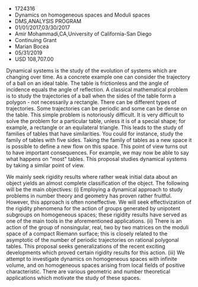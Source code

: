 
* 1724316
* Dynamics on homogeneous spaces and Moduli spaces
* DMS,ANALYSIS PROGRAM
* 01/01/2017,03/30/2017
* Amir Mohammadi,CA,University of California-San Diego
* Continuing Grant
* Marian Bocea
* 05/31/2019
* USD 108,707.00

Dynamical systems is the study of the evolution of systems which are changing
over time. As a concrete example one can consider the trajectory of a ball on an
ideal table. The table is frictionless and the angle of incidence equals the
angle of reflection. A classical mathematical problem is to study the
trajectories of a ball when the sides of the table form a polygon - not
necessarily a rectangle. There can be different types of trajectories. Some
trajectories can be periodic and some can be dense on the table. This simple
problem is notoriously difficult. It is very difficult to solve the problem for
a particular table, unless it is of a special shape; for example, a rectangle or
an equilateral triangle. This leads to the study of families of tables that have
similarities. You could for instance, study the family of tables with five
sides. Taking the family of tables as a new space it is possible to define a new
flow on this space. This point of view turns out to have important consequences.
For example, we may now be able to say what happens on "most" tables. This
proposal studies dynamical systems by taking a similar point of view.

We mainly seek rigidity results where rather weak initial data about an object
yields an almost complete classification of the object. The following will be
the main objectives: (i) Employing a dynamical approach to study problems in
number theory and geometry has proven rather fruitful. However, this approach is
often noneffective. We will seek effectivization of the rigidity phenomena for
the action of groups generated by unipotent subgroups on homogeneous spaces;
these rigidity results have served as one of the main tools in the
aforementioned applications. (ii) There is an action of the group of
nonsingular, real, two by two matrices on the moduli space of a compact Riemann
surface; this is closely related to the asymptotic of the number of periodic
trajectories on rational polygonal tables. This proposal seeks generalizations
of the recent exciting developments which proved certain rigidity results for
this action. (iii) We attempt to investigate dynamics on homogeneous spaces with
infinite volume, and on homogeneous spaces arising from local fields of positive
characteristic. There are various geometric and number theoretical applications
which motivate the study of these spaces.

